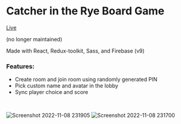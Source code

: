 # Catcher in the Rye Board Game

[Live](https://codicate.github.io/catcher-game/)

(no longer maintained)

Made with React, Redux-toolkit, Sass, and Firebase (v9)

### Features:
- Create room and join room using randomly generated PIN
- Pick custom name and avatar in the lobby
- Sync player choice and score

<br>

![Screenshot 2022-11-08 231905](https://user-images.githubusercontent.com/63321455/200737548-7ace0729-d378-4470-9ac6-e08eec81fc77.png)
![Screenshot 2022-11-08 231700](https://user-images.githubusercontent.com/63321455/200737445-0e6cccb0-6159-416b-a4c9-e799dca8b0d8.png)
